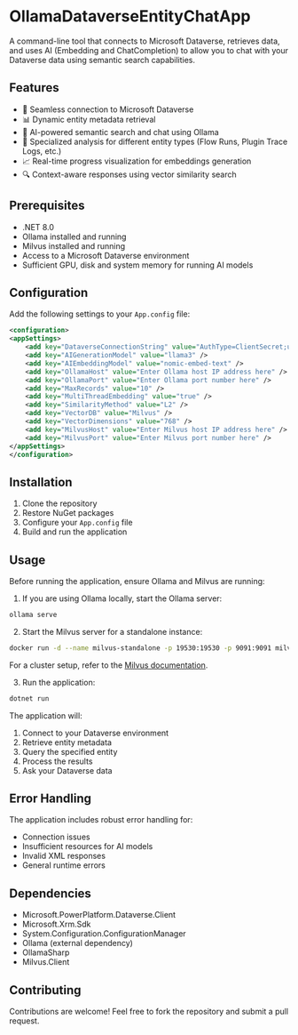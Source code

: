 ﻿# OllamaDataverseEntityChatApp

A command-line tool that connects to Microsoft Dataverse, retrieves data, and uses AI (Embedding and ChatCompletion) to allow you to chat with your Dataverse data using semantic search capabilities.

## Features

- 🔌 Seamless connection to Microsoft Dataverse
- 📊 Dynamic entity metadata retrieval
- 🤖 AI-powered semantic search and chat using Ollama
- 🎯 Specialized analysis for different entity types (Flow Runs, Plugin Trace Logs, etc.)
- 📈 Real-time progress visualization for embeddings generation
- 🔍 Context-aware responses using vector similarity search

## Prerequisites

- .NET 8.0
- Ollama installed and running
- Milvus installed and running
- Access to a Microsoft Dataverse environment
- Sufficient GPU, disk and system memory for running AI models

## Configuration

Add the following settings to your `App.config` file:

```xml
<configuration>
<appSettings>
    <add key="DataverseConnectionString" value="AuthType=ClientSecret;url=;ClientId=;ClientSecret=" />
    <add key="AIGenerationModel" value="llama3" />
    <add key="AIEmbeddingModel" value="nomic-embed-text" />
    <add key="OllamaHost" value="Enter Ollama host IP address here" />
    <add key="OllamaPort" value="Enter Ollama port number here" />
    <add key="MaxRecords" value="10" />
    <add key="MultiThreadEmbedding" value="true" />
    <add key="SimilarityMethod" value="L2" />
    <add key="VectorDB" value="Milvus" />
    <add key="VectorDimensions" value="768" />
    <add key="MilvusHost" value="Enter Milvus host IP address here" />
    <add key="MilvusPort" value="Enter Milvus port number here" />
</appSettings>
</configuration>
```

## Installation

1. Clone the repository
2. Restore NuGet packages
3. Configure your `App.config` file
4. Build and run the application

## Usage

Before running the application, ensure Ollama and Milvus are running:

1. If you are using Ollama locally, start the Ollama server:

 ```bash
ollama serve
```

2. Start the Milvus server for a standalone instance:

```bash
docker run -d --name milvus-standalone -p 19530:19530 -p 9091:9091 milvusdb/milvus-standalone:latest
```

For a cluster setup, refer to the [Milvus documentation](https://milvus.io/docs).

3. Run the application:

 ```bash
dotnet run
```

The application will:
1. Connect to your Dataverse environment
2. Retrieve entity metadata
3. Query the specified entity
4. Process the results
5. Ask your Dataverse data

## Error Handling

The application includes robust error handling for:
- Connection issues
- Insufficient resources for AI models
- Invalid XML responses
- General runtime errors

## Dependencies

- Microsoft.PowerPlatform.Dataverse.Client
- Microsoft.Xrm.Sdk
- System.Configuration.ConfigurationManager
- Ollama (external dependency)
- OllamaSharp
- Milvus.Client

## Contributing

Contributions are welcome! Feel free to fork the repository and submit a pull request.